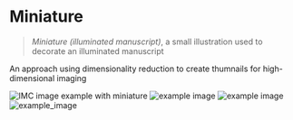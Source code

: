 # Miniature

> *Miniature (illuminated manuscript)*, a small illustration used to decorate an illuminated manuscript

An approach using dimensionality reduction to create thumnails for high-dimensional imaging

![IMC image example with miniature](https://github.com/adamjtaylor/miniature/blob/main/outputs/HT060P1_REMAIN_ROI_04-miniature.png?raw=true)
![example image](https://github.com/adamjtaylor/miniature/blob/main/outputs/HTA9_1_BA_L_ROI04-miniature.png?raw=true)
![example image](https://github.com/adamjtaylor/miniature/blob/main/outputs/HTA9_1_BA_M_ROI03-miniature.png?raw=true)
![example_image](https://github.com/adamjtaylor/miniature/blob/main/outputs/HTA9_1_POST_M_ROI02-miniature.png?raw=true)
